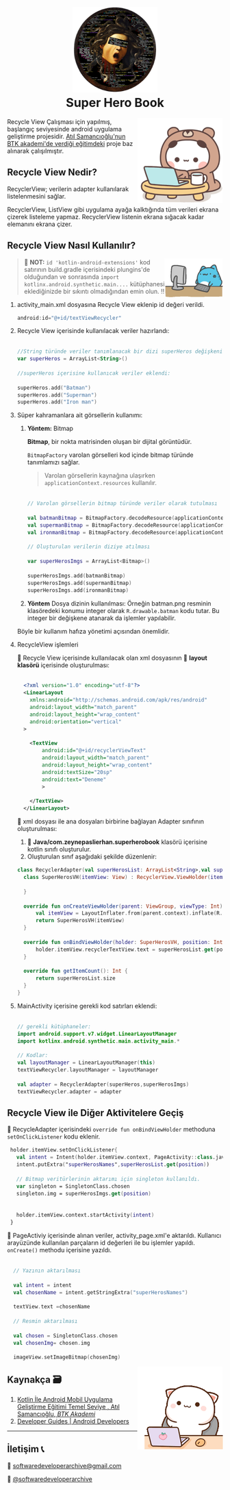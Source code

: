 <h1 align="center">
  <br>
  <a href="https://github.com/zeynepaslierhan/.NetCoreArchive"><img src="https://github.com/zeynepaslierhan/zeynepaslierhan/blob/main/img/Logo.png" alt="SoftwareDeveloperArchive" width="200"></a>
  <br>
  Super Hero Book
  <br>
</h1>

<img src="https://github.com/zeynepaslierhan/zeynepaslierhan/blob/main/img/gifs/BanaBenziyor.gif" align="right">

Recycle View Çalışması için yapılmış, başlangıç seviyesinde android uygulama geliştirme projesidir. [Atıl Samancıoğlu'nun BTK akademi'de verdiği eğitimdeki](https://www.btkakademi.gov.tr/portal/course/kotlin-ile-android-mobil-uygulama-gelistirme-egitimi-temel-seviye-10274) proje baz alınarak çalışılmıştır.

## Recycle View Nedir?

RecyclerView; verilerin adapter kullanılarak listelenmesini sağlar.

RecyclerView, ListView gibi uygulama ayağa kalktığında tüm verileri ekrana çizerek listeleme yapmaz. RecyclerView listenin ekrana sığacak kadar elemanını ekrana çizer. 

## Recycle View Nasıl Kullanılır?

<img src="https://github.com/zeynepaslierhan/zeynepaslierhan/blob/main/img/gifs/BazenBen2.gif" height= "90" align="right">

> :rotating_light: **NOT:** `id 'kotlin-android-extensions'` kod satırının build.gradle içerisindeki plungins'de olduğundan ve sonrasında `import kotlinx.android.synthetic.main....` kütüphanesi eklediğinizde bir sıkıntı olmadığından emin olun. :bangbang:

1. activity_main.xml dosyasına Recycle View eklenip id değeri verildi.
   
   ```kotlin
   android:id="@+id/textViewRecycler"
   ```   

2. Recycle View içerisinde kullanılacak veriler hazırlandı:
   
   ```kotlin

   //String türünde veriler tanımlanacak bir dizi superHeros değişkenine tanımlandı.
   var superHeros = ArrayList<String>()

   //superHeros içerisine kullanıcak veriler eklendi:

   superHeros.add("Batman")
   superHeros.add("Superman")
   superHeros.add("Iron man")
   ```
3. Süper kahramanlara ait görsellerin kullanımı:

    1. **Yöntem:** Bitmap
   
        **Bitmap**, bir nokta matrisinden oluşan bir dijital görüntüdür. 
        
        `BitmapFactory` varolan görselleri kod içinde bitmap türünde tanımlamızı sağlar.

        > Varolan görsellerin kaynağına ulaşırken `applicationContext.resources` kullanılır.

        ```kotlin
        
        // Varolan görsellerin bitmap türünde veriler olarak tutulması

        val batmanBitmap = BitmapFactory.decodeResource(applicationContext.resources, R.drawable.batman)
        val supermanBitmap = BitmapFactory.decodeResource(applicationContext.resources, R.drawable.superman)
        val ironmanBitmap = BitmapFactory.decodeResource(applicationContext.resources, R.drawable.ironman)

        // Oluşturulan verilerin diziye atılması

        var superHerosImgs = ArrayList<Bitmap>()

        superHerosImgs.add(batmanBitmap)
        superHerosImgs.add(supermanBitmap)
        superHerosImgs.add(ironmanBitmap)

        ```

    2. **Yöntem** Dosya dizinin kullanılması: Örneğin batman.png resminin klasöredeki konumu integer olarak `R.drawable.batman` kodu tutar. Bu integer bir değişkene atanarak da işlemler yapılabilir. 

    Böyle bir kullanım hafıza yönetimi açısından önemlidir.



4. RecycleView işlemleri

    📌 Recycle View içerisinde kullanılacak olan xml dosyasının 📍 **layout klasörü** içerisinde oluşturulması:

    ```xml

      <?xml version="1.0" encoding="utf-8"?>
      <LinearLayout
        xmlns:android="http://schemas.android.com/apk/res/android"
        android:layout_width="match_parent"
        android:layout_height="wrap_content"
        android:orientation="vertical"
      >

        <TextView
            android:id="@+id/recyclerViewText"
            android:layout_width="match_parent"
            android:layout_height="wrap_content"
            android:textSize="20sp"
            android:text="Deneme"
            >

        </TextView>
      </LinearLayout>
    ```

    📌 xml dosyası ile ana dosyaları birbirine bağlayan Adapter sınıfının oluşturulması:
   

    1.  📍 **Java/com.zeynepaslierhan.superherobook** klasörü içerisine kotlin sınıfı oluşturulur.
    2.  Oluşturulan sınıf aşağıdaki şekilde düzenlenir:

    ```kotlin
    class RecyclerAdapter(val superHerosList: ArrayList<String>,val superHerosImgs: ArrayList<Bitmap>) : RecyclerView.Adapter<RecyclerAdapter.SuperHerosVH>() {
      class SuperHerosVH(itemView: View) : RecyclerView.ViewHolder(itemView) {

      }

      override fun onCreateViewHolder(parent: ViewGroup, viewType: Int): SuperHerosVH {
          val itemView = LayoutInflater.from(parent.context).inflate(R.layout.recycle_row,parent,false)
          return SuperHerosVH(itemView)
      }

      override fun onBindViewHolder(holder: SuperHerosVH, position: Int) {
          holder.itemView.recyclerTextView.text = superHerosList.get(position)
      }

      override fun getItemCount(): Int {
          return superHerosList.size
      }
    }
    ```

5. MainActivity içerisine gerekli kod satırları eklendi:

    ```kotlin

    // gerekli kütüphaneler:
    import android.support.v7.widget.LinearLayoutManager
    import kotlinx.android.synthetic.main.activity_main.*

    // Kodlar:
    val layoutManager = LinearLayoutManager(this)
    textViewRecycler.layoutManager = layoutManager
    
    val adapter = RecyclerAdapter(superHeros,superHerosImgs)
    textViewRecycler.adapter = adapter
    ```


## Recycle View ile Diğer Aktivitelere Geçiş

📌 RecycleAdapter içerisindeki `override fun onBindViewHolder` methoduna `setOnClickListener` kodu eklenir.
 
 ```kotlin
  holder.itemView.setOnClickListener{
    val intent = Intent(holder.itemView.context, PageActivity::class.java)
    intent.putExtra("superHerosNames",superHerosList.get(position))

    // Bitmap veritürlerinin aktarımı için singleton kullanıldı.
    var singleton = SingletonClass.chosen
    singleton.img = superHerosImgs.get(position)


    holder.itemView.context.startActivity(intent)
  }
 ```

📌 PageActiviy içerisinde alınan veriler, activity_page.xml'e aktarıldı. Kullanıcı arayüzünde kullanılan parçaların id değerleri ile bu işlemler yapıldı. `onCreate()` methodu içerisine yazıldı.

```kotlin

  // Yazının aktarılması
  
  val intent = intent
  val chosenName = intent.getStringExtra("superHerosNames")
  
  textView.text =chosenName

  // Resmin aktarılması

  val chosen = SingletonClass.chosen
  val chosenImg= chosen.img

  imageView.setImageBitmap(chosenImg)

```






<img src="https://github.com/zeynepaslierhan/zeynepaslierhan/blob/main/img/gifs/%C4%B0%C5%9FimBittiSanm%C4%B1%C5%9F%C4%B1md%C4%B1r.gif" align="right">


## Kaynakça :card_file_box:

1. [Kotlin İle Android Mobil Uygulama Geliştirme Eğitimi Temel Seviye , Atıl Samancıoğlu, *BTK Akademi*](https://www.btkakademi.gov.tr/portal/course/kotlin-ile-android-mobil-uygulama-gelistirme-egitimi-temel-seviye-10274)
2. [Developer Guides | Android Developers](https://developer.android.com/guide)

---

## İletişim :telephone_receiver:

:e-mail:  softwaredeveloperarchive@gmail.com

:iphone: [@softwaredeveloperarchive](https://www.instagram.com/softwaredeveloperarchive/)
